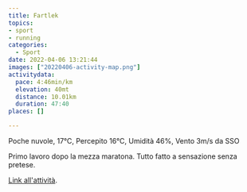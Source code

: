 ```yaml
---
title: Fartlek 
topics:
- sport
- running
categories: 
  - Sport
date: 2022-04-06 13:21:44
images: ["20220406-activity-map.png"]
activitydata:
  pace: 4:46min/km
  elevation: 40mt
  distance: 10.01km
  duration: 47:40
places: []

---
```


Poche nuvole, 17°C, Percepito 16°C, Umidità 46%, Vento 3m/s da SSO

<!--more-->

Primo lavoro dopo la mezza maratona. Tutto fatto a sensazione senza pretese.

<!-- {{< figure src="20220406-activity-map.png" title="map" >}} -->

<!-- {% strava id:6939714435 embedId:9f46efdb13ec79859fde478dd89439eb63eaf8f1 %} -->

[Link all'attività](https://strava.com/activities/6939714435).
